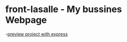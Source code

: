 # front-lasalle - My bussines Webpage
-[preview project with express](https://salle-form-user-server.netlify.app/)
